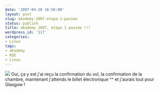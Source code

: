```yaml
---
date: '2007-04-20 16:56:00'
layout: post
slug: akademy-2007-etape-1-passee
status: publish
title: aKademy 2007, etape 1 passée !!!
wordpress_id: '117'
categories:
- Linux
tags:
- aKademy
- KDE
- Linux
---
```


![](/images/60px-KDE_logo.svg.png) Oui, ça y est j'ai reçu la confirmation du vol, la confirmation de la chambre, maintenant j'attends le billet électronique ^^ et j'aurais tout pour Glasgow !
